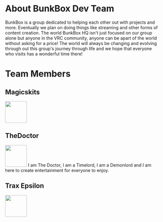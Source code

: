 # About BunkBox Dev Team
BunkBox is a group dedicated to helping each other out with projects and more. Eventually we plan on doing things like streaming and other forms of content creation. The world BunkBox HQ isn't just focused on our group alone but anyone in the VRC community, anyone can be apart of the world without asking for a price! The world will always be changing and evolving through out this group's journey through life and we hope that everyone who visits has a wonderful time there!



# Team Members 
## Magicskits
<img src="https://bit.ly/3JjbYjJ" data-canonical-src="https://bit.ly/3JjbYjJ" width="70" height="70" />


## TheDoctor
<img src="https://user-images.githubusercontent.com/39390981/181996786-ad072234-da73-4c93-9e8f-cdf57967eddf.png" data-canonical-src="https://user-images.githubusercontent.com/39390981/181996769-0bb9a12e-1fcc-4bfc-871b-440bb0a045af.png" width="70" height="70" />
I am The Doctor, I am a Timelord, I am a Demonlord and I am here to create entertainment for everyone to enjoy.

## Trax Epsilon
<img src="https://bit.ly/3P0VpKF" data-canonical-src="https://bit.ly/3P0VpKF" width="70" height="70" />


